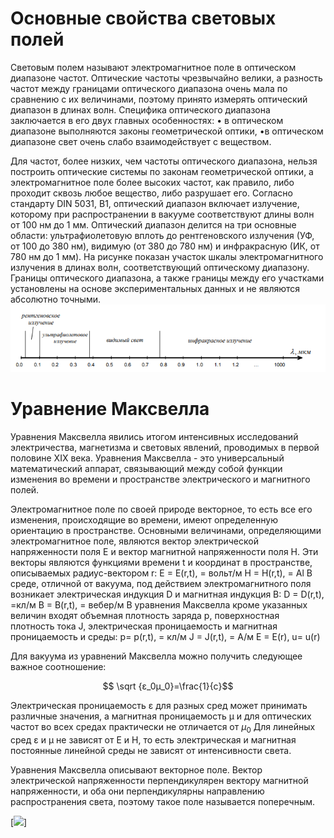 # Основные свойства световых полей

Световым полем называют электромагнитное поле в оптическом
диапазоне частот. Оптические частоты чрезвычайно велики, а разность частот между границами оптического диапазона очень мала по сравнению с их величинами, поэтому принято измерять оптический диапазон в длинах волн. Специфика оптического диапазона заключается в его двух главных особенностях:
• в оптическом диапазоне выполняются законы геометрической оптики,
•в оптическом диапазоне свет очень слабо взаимодействует с веществом.

Для частот, более низких, чем частоты оптического диапазона, нельзя
построить оптические системы по законам геометрической оптики, а
электромагнитное поле более высоких частот, как правило, либо проходит
сквозь любое вещество, либо разрушает его.
Согласно стандарту DIN 5031, B1, оптический диапазон включает
излучение, которому при распространении в вакууме соответствуют длины
волн от 100 нм до 1 мм. Оптический диапазон делится на три основные
области: ультрафиолетовую вплоть до рентгеновского излучения (УФ, от
100 до 380 нм), видимую (от 380 до 780 нм) и инфракрасную (ИК, от 780 нм
до 1 мм).
На рисунке показан участок шкалы электромагнитного излучения в
длинах волн, соответствующий оптическому диапазону. Границы оптического
диапазона, а также границы между его участками установлены на основе
экспериментальных данных и не являются абсолютно точными.
![](https://github.com/ilap21/lab4/blob/main/1.%20Описание%20световых%20волн/img1/Pasted%20image%2020240523182716.png)
# Уравнение Максвелла

Уравнения Максвелла явились итогом интенсивных исследований
электричества, магнетизма и световых явлений, проводимых в первой половине
XIX века. Уравнения Максвелла - это универсальный математический аппарат,
связывающий между собой функции изменения во времени и пространстве
электрического и магнитного полей.

Электромагнитное поле по своей природе векторное, то есть все его
изменения, происходящие во времени, имеют определенную ориентацию в
пространстве.
Основными величинами, определяющими электромагнитное поле,
являются вектор электрической напряженности поля E и вектор
магнитной напряженности поля Н. Эти векторы являются функциями
времени t и координат в пространстве, описываемых радиус-вектором r:
E = E(r,t), = вольт/м
H = H(r,t), = Al
В среде, отличной от вакуума, под действием электромагнитного поля
возникает электрическая индукция D и магнитная индукция В:
D = D(r,t), =кл/м
B = B(r,t), = вебер/м
В уравнения Максвелла кроме указанных величин входят объемная
плотность заряда р, поверхностная плотность тока J, электрическая
проницаемость и магнитная проницаемость и среды:
p= p(r,t), = кл/м
J = J(r,t), = A/м
E = E(r), u= u(r)

Для вакуума из уравнений Максвелла можно получить следующее важное соотношение: 

$$ \sqrt {ε_0μ_0}=\frac{1}{c}$$

Электрическая проницаемость ε для разных сред может принимать
различные значения, а магнитная проницаемость μ и для оптических частот во
всех средах практически не отличается от $μ_0$ Для линейных сред  ε и  μ не
зависят от Е и Н, то есть электрическая и магнитная постоянные линейной
среды не зависят от интенсивности света.

Уравнения Максвелла описывают векторное поле. Вектор электрической
напряженности перпендикулярен вектору магнитной напряженности, и оба они
перпендикулярны направлению распространения света, поэтому
такое поле называется поперечным.

[![](img1/Pasted%image%20240523183700.png)]
